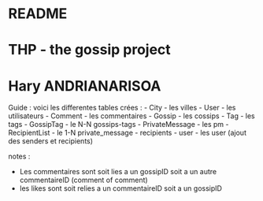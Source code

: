 # README
# THP - the gossip project
# Hary ANDRIANARISOA

Guide :
voici les differentes tables crées :
	- City - les villes
	- User - les utilisateurs
	- Comment - les commentaires
	- Gossip - les cossips
	- Tag - les tags
	- GossipTag - le N-N gossips-tags
	- PrivateMessage - les pm
	- RecipientList - le 1-N private_message - recipients
	- user - les user (ajout des senders et recipients)

notes :

- Les commentaires sont soit lies a un gossipID soit a un autre commentaireID (comment of comment)
- les likes sont soit relies a un commentaireID soit a un gossipID
